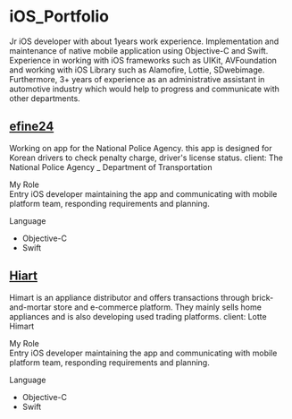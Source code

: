 # iOS_Portfolio

Jr iOS developer with about 1years work experience. Implementation and maintenance of native mobile application using Objective-C and Swift. Experience in working with iOS frameworks such as UIKit, AVFoundation and working with iOS Library such as Alamofire, Lottie, SDwebimage.
Furthermore, 3+ years of experience as an administrative assistant in automotive industry which would help to progress and communicate with other departments.



## [efine24](https://apps.apple.com/kr/app/%EA%B5%90%ED%86%B5%EB%AF%BC%EC%9B%9024-%EC%9D%B4%ED%8C%8C%EC%9D%B8/id1533191520)

Working on app for the National Police Agency. this app is designed for Korean drivers to check penalty charge, driver's license status.
client: The National Police Agency _ Department of Transportation 

My Role \
Entry iOS developer maintaining the app and communicating with mobile platform team, responding requirements and planning.

Language 
  - Objective-C 
  - Swift 


## [Hiart](https://apps.apple.com/kr/app/%EB%A1%AF%EB%8D%B0%ED%95%98%EC%9D%B4%EB%A7%88%ED%8A%B8/id503522370)

Himart is an appliance distributor and offers transactions through brick-and-mortar store and e-commerce platform. They mainly sells home appliances and is also developing used trading platforms.
client: Lotte Himart

My Role \
Entry iOS developer maintaining the app and communicating with mobile platform team, responding requirements and planning.

Language 
  - Objective-C 
  - Swift 
